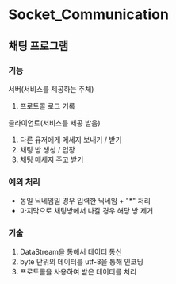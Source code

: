 # Socket_Communication

## 채팅 프로그램

### 기능
서버(서비스를 제공하는 주체)
1. 프로토콜 로그 기록

클라이언트(서비스를 제공 받음)
1. 다른 유저에게 메세지 보내기 / 받기
2. 채팅 방 생성 / 입장
3. 채팅 메세지 주고 받기

### 예외 처리
- 동일 닉네임일 경우 입력한 닉네임 + "*" 처리
- 마지막으로 채팅방에서 나갈 경우 해당 방 제거

### 기술
1. DataStream을 통해서 데이터 통신
2. byte 단위의 데이터를 utf-8을 통해 인코딩
3. 프로토콜을 사용하여 받은 데이터를 처리
 
